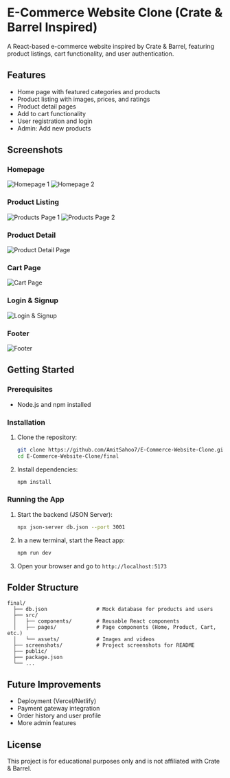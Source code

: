 # E-Commerce Website Clone (Crate & Barrel Inspired)

A React-based e-commerce website inspired by Crate & Barrel, featuring product listings, cart functionality, and user authentication.

## Features
- Home page with featured categories and products
- Product listing with images, prices, and ratings
- Product detail pages
- Add to cart functionality
- User registration and login
- Admin: Add new products

## Screenshots

### Homepage
![Homepage 1](final/screenshots/homepage1.png)
![Homepage 2](final/screenshots/homepage2.png)

### Product Listing
![Products Page 1](final/screenshots/Productspage1.png)
![Products Page 2](final/screenshots/Productspage2.png)

### Product Detail
![Product Detail Page](final/screenshots/ProductDetailpage.png)

### Cart Page
![Cart Page](final/screenshots/CartPage.png)

### Login & Signup
![Login & Signup](final/screenshots/Login:Signup.png)

### Footer
![Footer](final/screenshots/footer.png)

## Getting Started

### Prerequisites
- Node.js and npm installed

### Installation
1. Clone the repository:
   ```bash
   git clone https://github.com/AmitSahoo7/E-Commerce-Website-Clone.git
   cd E-Commerce-Website-Clone/final
   ```
2. Install dependencies:
   ```bash
   npm install
   ```

### Running the App
1. Start the backend (JSON Server):
   ```bash
   npx json-server db.json --port 3001
   ```
2. In a new terminal, start the React app:
   ```bash
   npm run dev
   ```
3. Open your browser and go to `http://localhost:5173`

## Folder Structure
```
final/
  ├── db.json                # Mock database for products and users
  ├── src/
  │   ├── components/        # Reusable React components
  │   ├── pages/             # Page components (Home, Product, Cart, etc.)
  │   └── assets/            # Images and videos
  ├── screenshots/           # Project screenshots for README
  ├── public/
  ├── package.json
  └── ...
```

## Future Improvements
- Deployment (Vercel/Netlify)
- Payment gateway integration
- Order history and user profile
- More admin features

## License
This project is for educational purposes only and is not affiliated with Crate & Barrel. 
